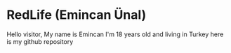 # RedLife (Emincan Ünal)

Hello visitor, My name is Emincan I'm 18 years old and living in Turkey here is my github repository


